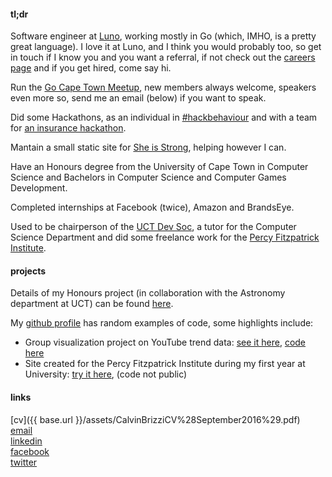 #### tl;dr

Software engineer at [Luno](https://www.luno.com/), working mostly in Go (which, IMHO, is a pretty great language). I love it at Luno, and I think you would probably too, so get in touch if I know you and you want a referral, if not check out the [careers page](https://www.luno.com/en/careers) and if you get hired, come say hi.

Run the [Go Cape Town Meetup](https://www.meetup.com/gocapetown), new members always welcome, speakers even more so, send me an email (below) if you want to speak.

Did some Hackathons, as an individual in [#hackbehaviour](https://www.offerzen.com/blog/offerzen-hackathon-building-root-apps-to-hackbehaviour) and with a team for [an insurance hackathon](https://www.offerzen.com/blog/sandbox-for-insurtech-bridging-the-gap-between-insurers-and-innovators).

Mantain a small static site for [She is Strong](http://sheisstrong.org/), helping however I can.

Have an Honours degree from the University of Cape Town in Computer Science and Bachelors in Computer Science and Computer Games Development.

Completed internships at Facebook (twice), Amazon and BrandsEye.

Used to be chairperson of the [UCT Dev Soc](https://www.facebook.com/groups/uctdev/), a tutor for the Computer Science Department and did some freelance work for the [Percy Fitzpatrick Institute](http://kysabymf.herokuapp.com/).

#### projects

Details of my Honours project (in collaboration with the Astronomy department at UCT) can be found [here](http://calvinbrizzi.com/visastro/).

My [github profile](https://github.com/calvin-brizzi/) has random examples of code, some highlights include:

* Group visualization project on YouTube trend data: [see it here](https://people.cs.uct.ac.za/~mcgbri004/vis-project/visualization.html), [code here](https://github.com/Brian-McG/YouTube-Trends)
* Site created for the Percy Fitzpatrick Institute during my first year at University: [try it here](http://kysabymf.herokuapp.com/), (code not public)

#### links

[cv]({{ base.url }}/assets/CalvinBrizziCV%28September2016%29.pdf)  
[email](mailto:calvin.brizzi@gmail.com)  
[linkedin](https://www.linkedin.com/in/calvinbrizzi)  
[facebook](https://www.facebook.com/calvin.brizzi)  
[twitter](https://twitter.com/clvnb)  
